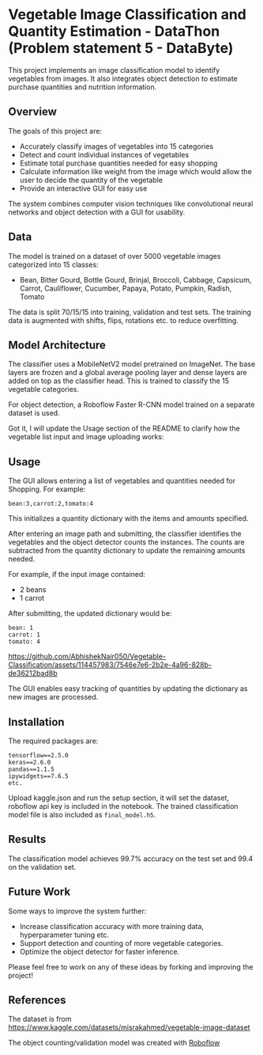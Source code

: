 # Vegetable Image Classification and Quantity Estimation - DataThon (Problem statement 5 - DataByte)

This project implements an image classification model to identify vegetables from images. It also integrates object detection to estimate purchase quantities and nutrition information.

## Overview

The goals of this project are:

- Accurately classify images of vegetables into 15 categories
- Detect and count individual instances of vegetables
- Estimate total purchase quantities needed for easy shopping
- Calculate information like weight from the image which would allow the user to decide the quantity of the vegetable
- Provide an interactive GUI for easy use

The system combines computer vision techniques like convolutional neural networks and object detection with a GUI for usability.

## Data

The model is trained on a dataset of over 5000 vegetable images categorized into 15 classes:

- Bean, Bitter Gourd, Bottle Gourd, Brinjal, Broccoli, Cabbage, Capsicum, Carrot, Cauliflower, Cucumber, Papaya, Potato, Pumpkin, Radish, Tomato

The data is split 70/15/15 into training, validation and test sets. The training data is augmented with shifts, flips, rotations etc. to reduce overfitting.

## Model Architecture

The classifier uses a MobileNetV2 model pretrained on ImageNet. The base layers are frozen and a global average pooling layer and dense layers are added on top as the classifier head. This is trained to classify the 15 vegetable categories.

For object detection, a Roboflow Faster R-CNN model trained on a separate dataset is used.

Got it, I will update the Usage section of the README to clarify how the vegetable list input and image uploading works:

## Usage

The GUI allows entering a list of vegetables and quantities needed for Shopping. For example:

```
bean:3,carrot:2,tomato:4
```

This initializes a quantity dictionary with the items and amounts specified.

After entering an image path and submitting, the classifier identifies the vegetables and the object detector counts the instances. The counts are subtracted from the quantity dictionary to update the remaining amounts needed. 

For example, if the input image contained:

- 2 beans
- 1 carrot

After submitting, the updated dictionary would be:

```
bean: 1
carrot: 1
tomato: 4
```


https://github.com/AbhishekNair050/Vegetable-Classification/assets/114457983/7546e7e6-2b2e-4a96-828b-de36212bad8b



The GUI enables easy tracking of quantities by updating the dictionary as new images are processed.

## Installation

The required packages are:

```
tensorflow==2.5.0
keras==2.6.0
pandas==1.1.5 
ipywidgets==7.6.5
etc.
```
Upload kaggle.json and run the setup section, it will set the dataset, roboflow api key is included in the notebook.
The trained classification model file is also included as `final_model.h5`.

## Results

The classification model achieves 99.7% accuracy on the test set and 99.4 on the validation set.

## Future Work

Some ways to improve the system further:

- Increase classification accuracy with more training data, hyperparameter tuning etc. 
- Support detection and counting of more vegetable categories.
- Optimize the object detector for faster inference.

Please feel free to work on any of these ideas by forking and improving the project!

## References

The dataset is from https://www.kaggle.com/datasets/misrakahmed/vegetable-image-dataset

The object counting/validation model was created with [Roboflow](https://roboflow.com)
